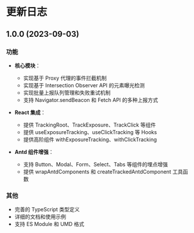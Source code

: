 # 更新日志

## 1.0.0 (2023-09-03)

### 功能

- **核心模块**：
  - 实现基于 Proxy 代理的事件拦截机制
  - 实现基于 Intersection Observer API 的元素曝光检测
  - 实现批量上报队列管理和失败重试机制
  - 支持 Navigator.sendBeacon 和 Fetch API 的多种上报方式

- **React 集成**：
  - 提供 TrackingRoot、TrackExposure、TrackClick 等组件
  - 提供 useExposureTracking、useClickTracking 等 Hooks
  - 提供高阶组件 withExposureTracking、withClickTracking

- **Antd 组件增强**：
  - 支持 Button、Modal、Form、Select、Tabs 等组件的埋点增强
  - 提供 wrapAntdComponents 和 createTrackedAntdComponent 工具函数

### 其他

- 完善的 TypeScript 类型定义
- 详细的文档和使用示例
- 支持 ES Module 和 UMD 格式
